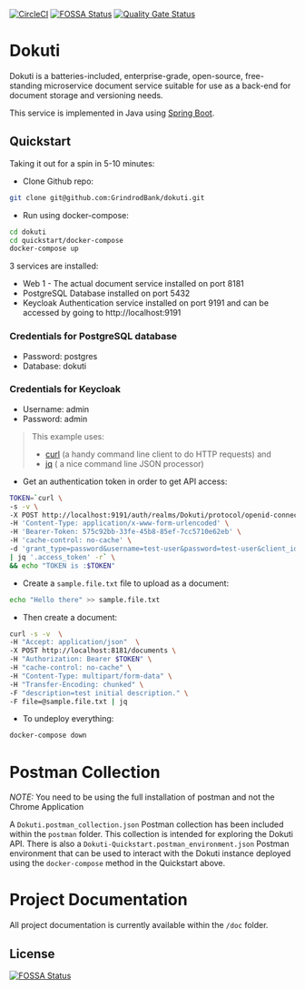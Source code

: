 [![CircleCI](https://circleci.com/gh/GrindrodBank/dokuti.svg?style=svg)](https://circleci.com/gh/GrindrodBank/dokuti)
[![FOSSA Status](https://app.fossa.com/api/projects/git%2Bgithub.com%2FGrindrodBank%2Fdokuti.svg?type=shield)](https://app.fossa.com/projects/git%2Bgithub.com%2FGrindrodBank%2Fdokuti?ref=badge_shield)
[![Quality Gate Status](https://sonarcloud.io/api/project_badges/measure?project=GrindrodBank_dokuti&metric=alert_status)](https://sonarcloud.io/dashboard?id=GrindrodBank_dokuti)

# Dokuti

Dokuti is a batteries-included, enterprise-grade, open-source, free-standing microservice document service suitable for use as a back-end for document storage and versioning needs.

This service is implemented in Java using [Spring Boot](https://spring.io/projects/spring-boot).

## Quickstart

Taking it out for a spin in 5-10 minutes:

* Clone Github repo:
```bash
git clone git@github.com:GrindrodBank/dokuti.git
```

* Run using docker-compose:
```bash
cd dokuti
cd quickstart/docker-compose
docker-compose up
```

3 services are installed:
* Web 1 - The actual document service installed on port 8181
* PostgreSQL Database installed on port 5432
* Keycloak Authentication service installed on port 9191 and can be accessed by going to http://localhost:9191

### Credentials for PostgreSQL database
* Password: postgres
* Database: dokuti

### Credentials for Keycloak
* Username: admin
* Password: admin

> This example uses:
> * [curl](https://github.com/curl/curl) (a handy command line client to do HTTP requests) and 
> * [jq](https://stedolan.github.io/jq/) ( a nice command line JSON processor)

* Get an authentication token in order to get API access:

```bash
TOKEN=`curl \
-s -v \
-X POST http://localhost:9191/auth/realms/Dokuti/protocol/openid-connect/token \
-H 'Content-Type: application/x-www-form-urlencoded' \
-H 'Bearer-Token: 575c92bb-33fe-45b8-85ef-7cc5710e62eb' \
-H 'cache-control: no-cache' \
-d 'grant_type=password&username=test-user&password=test-user&client_id=dokuti&client_secret=ee5c1c57-bf2f-43e6-9025-49344113c88d' \
| jq '.access_token' -r` \
&& echo "TOKEN is :$TOKEN"
```

* Create a `sample.file.txt` file to upload as a document:

```bash
echo "Hello there" >> sample.file.txt
```

* Then create a document:
```bash
curl -s -v  \
-H "Accept: application/json"  \
-X POST http://localhost:8181/documents \
-H "Authorization: Bearer $TOKEN" \
-H "cache-control: no-cache" \
-H "Content-Type: multipart/form-data" \
-H "Transfer-Encoding: chunked" \
-F "description=test initial description." \
-F file=@sample.file.txt | jq
```

* To undeploy everything:

```bash
docker-compose down
```

# Postman Collection

*NOTE:* You need to be using the full installation of postman and not the Chrome Application  

A `Dokuti.postman_collection.json` Postman collection has been included within the `postman` folder. This collection is intended for exploring the Dokuti API. There is also a `Dokuti-Quickstart.postman_environment.json` Postman environment that can be used to interact with the
Dokuti instance deployed using the `docker-compose` method in the Quickstart above.

# Project Documentation

All project documentation is currently available within the `/doc` folder.

## License
[![FOSSA Status](https://app.fossa.io/api/projects/git%2Bgithub.com%2FGrindrodBank%2Fdokuti.svg?type=large)](https://app.fossa.io/projects/git%2Bgithub.com%2FGrindrodBank%2Fdokuti?ref=badge_large)

